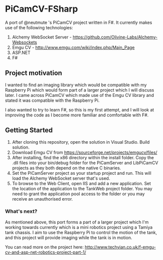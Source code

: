# PiCamCV-FSharp
A port of @neutmute 's PiCamCV project written in F#. It currently makes use of the following technologies:

1. Alchemy WebSocket Server - https://github.com/Olivine-Labs/Alchemy-Websockets
2. Emgu CV - http://www.emgu.com/wiki/index.php/Main_Page
3. ASP.NET
4. F#

## Project motivation
I wanted to find an imaging library which would be compatible with my Raspberry Pi which would form part of a larger project which I will discuss later.
I came across PiCamCV which made use of the Emgu CV library and stated it was compatible with the Raspberry Pi.

I also wanted to try to learn F#, so this is my first attempt, and I will look at improving the code as I become more familiar and comfortable with F#.

## Getting Started

1. After cloning this repository, open the solution in Visual Studio. Build solution. 
2. Download Emgu CV from https://sourceforge.net/projects/emgucv/files/
3. After installing, find the x86 directory within the install folder. Copy the .dll files into your bin/debug folder for the PiCamServer and LibPiCamCV projects as they both depend on the native C binaries.
4. Set the PiCamServer project as your startup project and run. This will load the Alchemy WebSocket server that's used.
5. To browse to the Web Client, open IIS and add a new application. Set the location of the application to the TankWeb project folder. You may need to grant the application pool
access to the folder or you may receive an unauthorised error.


### What's next?
As mentioned above, this port forms a part of a larger project which I'm working towards currently which is a mini robotics project using a Tamiya tank
chassis. I aim to use the Raspberry Pi to control the motion of the tank, and this project will provide imaging while the tank is in motion.

You can read more on the project here: http://www.techyian.co.uk/f-emgu-cv-and-asp-net-robotics-project-part-1/

